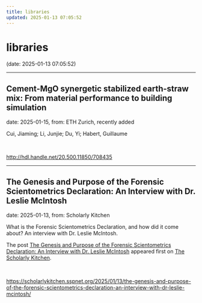 ```yaml
---
title: libraries
updated: 2025-01-13 07:05:52
---
```


# libraries

(date: 2025-01-13 07:05:52)

---

## Cement-MgO synergetic stabilized earth-straw mix: From material performance to building simulation

date: 2025-01-15, from: ETH Zurich, recently added

Cui, Jiaming; Li, Junjie; Du, Yi; Habert, Guillaume 

<br> 

<http://hdl.handle.net/20.500.11850/708435>

---

## The Genesis and Purpose of the Forensic Scientometrics Declaration: An Interview with Dr. Leslie McIntosh

date: 2025-01-13, from: Scholarly Kitchen

<p>What is the Forensic Scientometrics Declaration, and how did it come about? An interview with Dr. Leslie McIntosh.</p>
<p>The post <a href="https://scholarlykitchen.sspnet.org/2025/01/13/the-genesis-and-purpose-of-the-forensic-scientometrics-declaration-an-interview-with-dr-leslie-mcintosh/">The Genesis and Purpose of the Forensic Scientometrics Declaration: An Interview with Dr. Leslie McIntosh</a> appeared first on <a href="https://scholarlykitchen.sspnet.org">The Scholarly Kitchen</a>.</p>
 

<br> 

<https://scholarlykitchen.sspnet.org/2025/01/13/the-genesis-and-purpose-of-the-forensic-scientometrics-declaration-an-interview-with-dr-leslie-mcintosh/>

